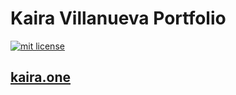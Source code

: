 # Kaira Villanueva Portfolio 

<a href="https://opensource.org/licenses/MIT"><img src="https://img.shields.io/badge/mit-license-brightgreen.svg" alt="mit license"></a>

## [kaira.one](https://kaira.design)

